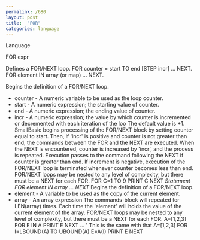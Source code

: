 ```yaml
---
permalink: /680
layout: post
title:  "FOR"
categories: language
---
```

Language

FOR expr

Defines a FOR/NEXT loop. FOR counter = start TO end [STEP incr] ... NEXT.  FOR element IN array (or map) ... NEXT.


Begins the definition of a FOR/NEXT loop.
* counter - A numeric variable to be used as the loop counter.
* start - A numeric expression; the starting value of counter.
* end - A numeric expression; the ending value of counter.
* incr - A numeric expression; the value by which counter is incremented or decremented with each iteration of the loo The default value is +1.
SmallBasic begins processing of the FOR/NEXT block by setting counter equal to start. Then, if 'incr' is positive and counter is not greater than end, the commands between the FOR and the NEXT are executed.
When the NEXT is encountered, counter is increased by 'incr', and the process is repeated. Execution passes to the command following the NEXT if counter is greater than end.
If increment is negative, execution of the FOR/NEXT loop is terminated whenever counter becomes less than end.
FOR/NEXT loops may be nested to any level of complexity, but there must be a NEXT for each FOR.
FOR C=1 TO 9
    PRINT C
NEXT
*Statement FOR element IN array ... NEXT*
Begins the definition of a FOR/NEXT loop.
* element - A variable to be used as the copy of the current element.
* array - An array expression
The commands-block will repeated for LEN(array) times. Each time the 'element' will holds the value of the current element of the array.
FOR/NEXT loops may be nested to any level of complexity, but there must be a NEXT for each FOR.
A=[1,2,3]
FOR E IN A
    PRINT E
NEXT
...
' This is the same with that
A=[1,2,3]
FOR I=LBOUND(A) TO UBOUND(A)
    E=A(I)
    PRINT E
NEXT

